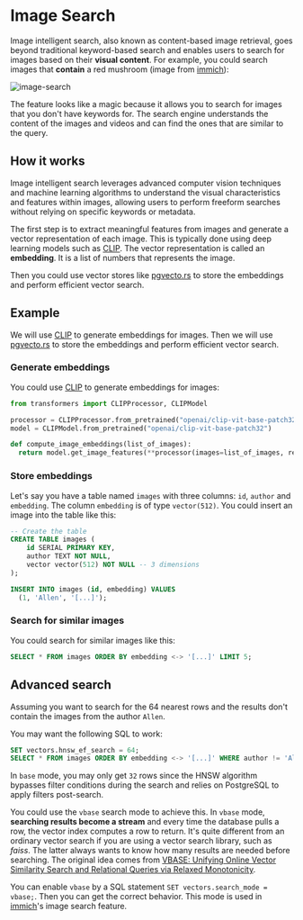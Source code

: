 # Image Search

Image intelligent search, also known as content-based image retrieval, goes beyond traditional keyword-based search and enables users to search for images based on their **visual content**. For example, you could search images that **contain** a red mushroom (image from [immich](https://immich.app)):

![image-search](https://immich.app/assets/images/search-ex-2-707fe5ab1ab89621a7a1f3e8807b724a.webp)

The feature looks like a magic because it allows you to search for images that you don't have keywords for. The search engine understands the content of the images and videos and can find the ones that are similar to the query.

## How it works

Image intelligent search leverages advanced computer vision techniques and machine learning algorithms to understand the visual characteristics and features within images, allowing users to perform freeform searches without relying on specific keywords or metadata.

The first step is to extract meaningful features from images and generate a vector representation of each image. This is typically done using deep learning models such as [CLIP](https://openai.com/research/clip). The vector representation is called an **embedding**. It is a list of numbers that represents the image.

Then you could use vector stores like [pgvecto.rs](https://github.com/tensorchord/pgvecto.rs) to store the embeddings and perform efficient vector search.

## Example

We will use [CLIP](https://openai.com/research/clip) to generate embeddings for images. Then we will use [pgvecto.rs](https://github.com/tensorchord/pgvecto.rs) to store the embeddings and perform efficient vector search.

### Generate embeddings

You could use [CLIP](https://openai.com/research/clip) to generate embeddings for images:

```python
from transformers import CLIPProcessor, CLIPModel

processor = CLIPProcessor.from_pretrained("openai/clip-vit-base-patch32")
model = CLIPModel.from_pretrained("openai/clip-vit-base-patch32")

def compute_image_embeddings(list_of_images):
  return model.get_image_features(**processor(images=list_of_images, return_tensors="pt", padding=True))
```

### Store embeddings

Let's say you have a table named `images` with three columns: `id`, `author` and `embedding`. The column `embedding` is of type `vector(512)`. You could insert an image into the table like this:

```sql
-- Create the table
CREATE TABLE images (
    id SERIAL PRIMARY KEY,
    author TEXT NOT NULL,
    vector vector(512) NOT NULL -- 3 dimensions
);

INSERT INTO images (id, embedding) VALUES
  (1, 'Allen', '[...]');
```

### Search for similar images

You could search for similar images like this:

```sql
SELECT * FROM images ORDER BY embedding <-> '[...]' LIMIT 5;
```

## Advanced search

Assuming you want to search for the 64 nearest rows and the results don't contain the images from the author `Allen`.

You may want the following SQL to work:

```sql
SET vectors.hnsw_ef_search = 64;
SELECT * FROM images ORDER BY embedding <-> '[...]' WHERE author != 'Allen' LIMIT 64;
```

In `base` mode, you may only get `32` rows since the HNSW algorithm bypasses filter conditions during the search and relies on PostgreSQL to apply filters post-search.

You could use the `vbase` search mode to achieve this. In `vbase` mode, **searching results become a stream** and every time the database pulls a row, the vector index computes a row to return. It's quite different from an ordinary vector search if you are using a vector search library, such as *faiss*. The latter always wants to know how many results are needed before searching. The original idea comes from [VBASE: Unifying Online Vector Similarity Search and Relational Queries via Relaxed Monotonicity](https://www.usenix.org/conference/osdi23/presentation/zhang-qianxi).

You can enable `vbase` by a SQL statement `SET vectors.search_mode = vbase;`. Then you can get the correct behavior. This mode is used in [immich](https://immich.app)'s image search feature.
